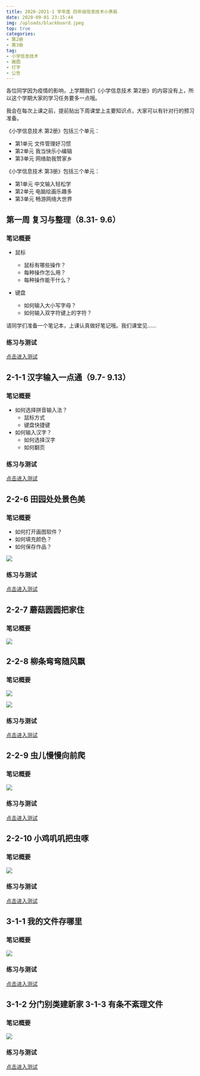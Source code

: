 ```yaml
---
title: 2020-2021-1 学年度 四年级信息技术小黑板
date: 2020-09-01 23:15:44
img: /uploads/blackboard.jpeg
top: true
categories:
- 第2册
- 第3册
tag: 
- 小学信息技术
- 画图
- 打字
- 公告
---
```

各位同学因为疫情的影响，上学期我们《小学信息技术 第2册》的内容没有上，所以这个学期大家的学习任务要多一点哦。

我会在每次上课之前，提前贴出下周课堂上主要知识点，大家可以有针对行的预习准备。

《小学信息技术 第2册》包括三个单元：

- 第1单元 文件管理好习惯
- 第2单元  我当快乐小编辑
- 第3单元 网络助我赞家乡

《小学信息技术 第3册》包括三个单元：
- 第1单元 中文输入轻松学
- 第2单元 电脑绘画乐趣多
- 第3单元 畅游网络大世界

## 第一周 复习与整理（8.31- 9.6）

### 笔记概要

- 鼠标
  - 鼠标有哪些操作？
  - 每种操作怎么用？
  - 每种操作能干什么？

- 键盘
  - 如何输入大小写字母？
  - 如何输入双字符键上的字符？

请同学们准备一个笔记本，上课认真做好笔记哦。我们课堂见……


### 练习与测试

[点击进入测试](https://ks.wjx.top/jq/90657673.aspx)

## 2-1-1 汉字输入一点通（9.7- 9.13）

### 笔记概要

- 如何选择拼音输入法？
  - 鼠标方式
  - 键盘快捷键
- 如何输入汉字？
  - 如何选择汉字
  - 如何翻页

### 练习与测试

[点击进入测试](https://ks.wjx.top/jq/90738331.aspx)

## 2-2-6 田园处处景色美

### 笔记概要

- 如何打开画图软件？
- 如何填充颜色？
- 如何保存作品？

![](/courses/ITP2/Lesson6-notes.png)

### 练习与测试

[点击进入测试]()

## 2-2-7 蘑菇圆圆把家住

### 笔记概要

![](/courses/ITP2/Lesson7-notes.png)

## 2-2-8 柳条弯弯随风飘

### 笔记概要

![](/courses/ITP2/Lesson8-notes-1.png)

![](/courses/ITP2/Lesson8-notes-2.png)

### 练习与测试

[点击进入测试]()

## 2-2-9 虫儿慢慢向前爬

### 笔记概要

![](/courses/ITP2/Lesson9-notes.png)

### 练习与测试

[点击进入测试]()

## 2-2-10 小鸡叽叽把虫啄

### 笔记概要

![](/courses/ITP2/Lesson10-notes.png)

### 练习与测试

[点击进入测试]()

## 3-1-1 我的文件存哪里

### 笔记概要

![](/courses/ITP3/Lesson1-notes.png)

### 练习与测试

[点击进入测试](https://ks.wjx.top/jq/99848011.aspx)

## 3-1-2 分门别类建新家 3-1-3 有条不紊理文件

### 笔记概要

![](/courses/ITP3/Lesson2-3-notes.png)

### 练习与测试

[点击进入测试]()


